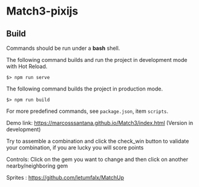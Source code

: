 # Match3-pixijs

## Build ##

Commands should be run under a **bash** shell.

The following command builds and run the project in development mode with Hot Reload.

	$> npm run serve

The following command builds the project in production mode.

	$> npm run build


For more predefined commands, see `package.json`, item `scripts`.

Demo link: https://marcosssantana.github.io/Match3/index.html (Version in development)

Try to assemble a combination and click the check_win button to validate your combination, if you are lucky you will score points

Controls: Click on the gem you want to change and then click on another nearby/neighboring gem

Sprites : https://github.com/letumfalx/MatchUp